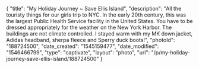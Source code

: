 {
    "title": "My Holiday Journey ~ Save Ellis Island",
    "description": "All the touristy things for our girls trip to NYC.  In the early 20th century, this was the largest Public Health Service facility in the United States.  You have to be dressed appropriately for the weather on the New York Harbor.  The buildings are not climate controlled.  I stayed warm with my MK down jacket, Adidas headband, sherpa fleece and Sperry duck boots!",
    "photoId": "188724500",
    "date_created": "1545159477",
    "date_modified": "1546466799",
    "type": "captivate",
    "layout": "photo",
    "url": "\/p\/my-holiday-journey-save-ellis-island\/188724500"
}